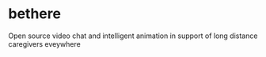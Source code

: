 # bethere
Open source video chat and intelligent animation in support of long distance caregivers eveywhere
